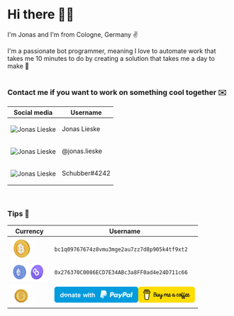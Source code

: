 # Hi there 👋🏼

I'm Jonas and I'm from Cologne, Germany ✌️

I'm a passionate bot programmer, meaning I love to automate work that takes me 10 minutes to do by creating a solution
that takes me a day to make 🥴
<br><br>

### Contact me if you want to work on something cool together ✉️

| Social media                                                                                            | Username                                                                                                                              |
|---------------------------------------------------------------------------------------------------------|---------------------------------------------------------------------------------------------------------------------------------------|
| <img src="media/linkedin.png" height="64" alt="Jonas Lieske" style=" vertical-align:middle;">           | <a href="https://www.linkedin.com/in/jonas-lieske-aa965b1bb/"><p style="text-align:center;display:inline-block;">Jonas Lieske</p></a> |
| <img src="media/instagram.png" height="64" alt="Jonas Lieske" style=" vertical-align:middle;">          | <a href="https://www.instagram.com/jonas.lieske/"><p style="text-align:center;display:inline-block;">@jonas.lieske</p></a>            |
| <img src="media/discord.png" height="64" alt="Jonas Lieske" style=" vertical-align:middle; align:left"> | <a href="discordapp.com/users/282623078410747904"><p style="text-align:center;display:inline-block;">Schubber#4242</p></a>            |

<br>

### Tips 💸
| Currency                                                                                                                                                                               | Username                                                                                                                                                                            |
|----------------------------------------------------------------------------------------------------------------------------------------------------------------------------------------|-------------------------------------------------------------------------------------------------------------------------------------------------------------------------------------|
| <img src="media/bitcoin.png" height="50" alt="Jonas Lieske" style=" vertical-align:middle; margin-right:35px;">                                                                        | <p style="text-align:center;display:inline-block;"><code>bc1q09767674z8vmu3mge2au7zz7d8p905k4tf9xt2</code></p>                                                                      |
| <img src="media/ethereum.png" height="40" alt="Jonas Lieske" style=" vertical-align:middle;"><img src="media/matic.png" height="40" alt="Jonas Lieske" style="vertical-align:middle;"> | <p style="text-align:center;display:inline-block;"><code>0x276370C0086ECD7E34ABc3a8FF0ad4e24D711c66</code></p>                                                                      |
| <img src="media/dollar.png" height="50" alt="Jonas Lieske" style=" vertical-align:middle; margin-right:35px;">                                                                         | <a href="https://paypal.me/jonaslieske"><img src="media/paypal.svg" height="36"></a><a href="https://www.buymeacoffee.com/jonaslieske"><img src="media/coffee.png" height="36"></a> |
